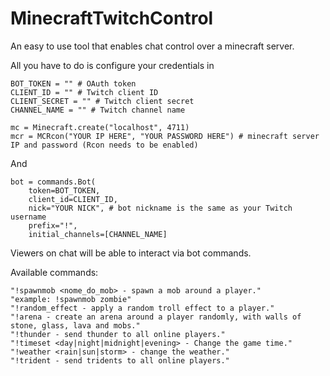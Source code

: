 # MinecraftTwitchControl
An easy to use tool that enables chat control over a minecraft server.

All you have to do is configure your credentials in

```
BOT_TOKEN = "" # OAuth token
CLIENT_ID = "" # Twitch client ID
CLIENT_SECRET = "" # Twitch client secret
CHANNEL_NAME = "" # Twitch channel name

mc = Minecraft.create("localhost", 4711)
mcr = MCRcon("YOUR IP HERE", "YOUR PASSWORD HERE") # minecraft server IP and password (Rcon needs to be enabled)
```

And

```
bot = commands.Bot(
    token=BOT_TOKEN,
    client_id=CLIENT_ID,
    nick="YOUR NICK", # bot nickname is the same as your Twitch username
    prefix="!",
    initial_channels=[CHANNEL_NAME]
```

Viewers on chat will be able to interact via bot commands.


Available commands:

```
"!spawnmob <nome_do_mob> - spawn a mob around a player."
"example: !spawnmob zombie"
"!random_effect - apply a random troll effect to a player."
"!arena - create an arena around a player randomly, with walls of stone, glass, lava and mobs."
"!thunder - send thunder to all online players."
"!timeset <day|night|midnight|evening> - Change the game time."
"!weather <rain|sun|storm> - change the weather."
"!trident - send tridents to all online players."
```
